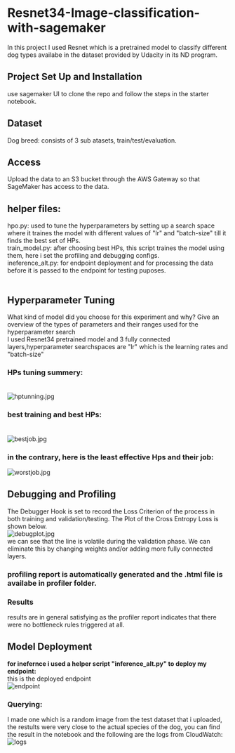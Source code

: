 # Resnet34-Image-classification-with-sagemaker
In this project I used Resnet which is a pretrained model to classify different dog types availabe in the dataset provided by Udacity in its ND program.

## Project Set Up and Installation 

use sagemaker UI to clone the repo and follow the steps in the starter notebook.

## Dataset
Dog breed: consists of 3 sub atasets, train/test/evaluation.

## Access
Upload the data to an S3 bucket through the AWS Gateway so that SageMaker has access to the data. 

## helper files: <br>
hpo.py: used to tune the hyperparameters by setting up a search space where it traines the model with different values of "lr" and "batch-size" till it finds the best set of HPs.<br>
train_model.py: after choosing best HPs, this script traines the model using them, here i set the profiling and debugging configs. <br>
ineference_alt.py: for endpoint deployment and for processing the data before it is passed to the endpoint for testing puposes. <br><br>

## Hyperparameter Tuning
What kind of model did you choose for this experiment and why? Give an overview of the types of parameters and their ranges used for the hyperparameter search<br>
I used Resnet34 pretrained model and 3 fully connected layers,hyperparameter searchspaces are "lr" which is the learning rates and "batch-size"<br>

### HPs tuning summery:<br><br>

![hptunning.jpg](https://github.com/salsabeel-tn/Resnet34-Image-classification-with-sagemaker/blob/master/img/hptunning.jpg) <br>

### best training and best HPs: <br><br>
![bestjob.jpg](https://github.com/salsabeel-tn/Resnet34-Image-classification-with-sagemaker/blob/master/img/besttrainingjobconfig.jpg)<br>
### in the contrary, here is the least effective Hps and their job:<br>
![worstjob.jpg](https://github.com/salsabeel-tn/Resnet34-Image-classification-with-sagemaker/blob/master/img/worstHP.jpg)<br>



## Debugging and Profiling
The Debugger Hook is set to record the Loss Criterion of the process in both training and validation/testing. The Plot of the Cross Entropy Loss is shown below.<br>
![debugplot.jpg](https://github.com/salsabeel-tn/Resnet34-Image-classification-with-sagemaker/blob/master/img/debuggingplot.jpg)<br>
we can see that the line is volatile during the validation phase. We can eliminate this by changing weights and/or adding more fully connected layers.<br>
### profiling report is automatically generated and the .html file is availabe in profiler folder.<br>
### Results
results are in general satisfying as the profiler report indicates that there were no bottleneck rules triggered at all.


## Model Deployment

**for inefernce i used a helper script "inference_alt.py" to deploy my endpoint:**<br>
this is the deployed endpoint<br>
![endpoint](https://github.com/salsabeel-tn/Resnet34-Image-classification-with-sagemaker/blob/master/img/endpoint.jpg)

### Querying:
I made one which is a random image from the test dataset that i uploaded, the restults were very close to the actual species of the dog, you can find the result in the notebook and the following are the logs from CloudWatch:<br>
![logs](https://github.com/salsabeel-tn/Resnet34-Image-classification-with-sagemaker/blob/master/img/queries.jpg)



